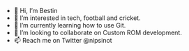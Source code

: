 - 👋 Hi, I’m Bestin
- 👀 I’m interested in tech, football and cricket.
- 🌱 I’m currently learning how to use Git.
- 💞️ I’m looking to collaborate on Custom ROM development.
- 📫 Reach me on Twitter @nipsinot
